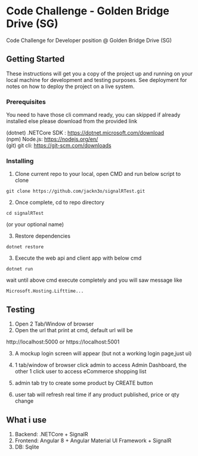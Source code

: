 # Code Challenge - Golden Bridge Drive (SG)

Code Challenge for Developer position @ Golden Bridge Drive (SG)

## Getting Started

These instructions will get you a copy of the project up and running on your local machine for development and testing purposes. See deployment for notes on how to deploy the project on a live system.

### Prerequisites

You need to have those cli command ready, you can skipped if already installed
else please download from the provided link 

(dotnet) .NETCore SDK : https://dotnet.microsoft.com/download  
(npm) Node.js: https://nodejs.org/en/  
(git) git cli: https://git-scm.com/downloads  


### Installing

1. Clone current repo to your local, open CMD and run below script to clone

```
git clone https://github.com/jackn3o/signalRTest.git
```

2. Once complete, cd to repo directory

```
cd signalRTest 
```
(or your optional name)

3. Restore dependencies

```
dotnet restore
```

3. Execute the web api and client app with below cmd

```
dotnet run
```

wait until above cmd execute completely and you will saw message like

```
Microsoft.Hosting.Lifttime...
```

## Testing

1. Open 2 Tab/Window of browser
2. Open the url that print at cmd, default url will be 

  http://localhost:5000 or  https://localhost:5001


3. A mockup login screen will appear (but not a working login page,just ui)
4. 1 tab/window of browser click admin to access Admin Dashboard,
the other 1 click user to access eCommerce shopping list

5. admin tab try to create some product by CREATE button
6. user tab will refresh real time if any product published, price or qty change


## What i use

1. Backend: .NETCore + SignalR
2. Frontend: Angular 8 + Angular Material UI Framework + SignalR
3. DB: Sqlite


